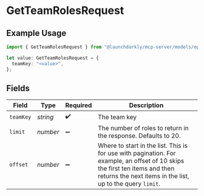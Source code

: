 # GetTeamRolesRequest

## Example Usage

```typescript
import { GetTeamRolesRequest } from "@launchdarkly/mcp-server/models/operations";

let value: GetTeamRolesRequest = {
  teamKey: "<value>",
};
```

## Fields

| Field                                                                                                                                                                                     | Type                                                                                                                                                                                      | Required                                                                                                                                                                                  | Description                                                                                                                                                                               |
| ----------------------------------------------------------------------------------------------------------------------------------------------------------------------------------------- | ----------------------------------------------------------------------------------------------------------------------------------------------------------------------------------------- | ----------------------------------------------------------------------------------------------------------------------------------------------------------------------------------------- | ----------------------------------------------------------------------------------------------------------------------------------------------------------------------------------------- |
| `teamKey`                                                                                                                                                                                 | *string*                                                                                                                                                                                  | :heavy_check_mark:                                                                                                                                                                        | The team key                                                                                                                                                                              |
| `limit`                                                                                                                                                                                   | *number*                                                                                                                                                                                  | :heavy_minus_sign:                                                                                                                                                                        | The number of roles to return in the response. Defaults to 20.                                                                                                                            |
| `offset`                                                                                                                                                                                  | *number*                                                                                                                                                                                  | :heavy_minus_sign:                                                                                                                                                                        | Where to start in the list. This is for use with pagination. For example, an offset of 10 skips the first ten items and then returns the next items in the list, up to the query `limit`. |